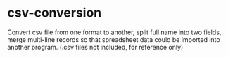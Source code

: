 # csv-conversion
Convert csv file from one format to another, split full name into two fields, merge multi-line records so that spreadsheet data could be imported into another program. (.csv files not included, for reference only)
